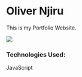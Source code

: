 # Oliver Njiru
This is my Portfolio Website. 

<img src="assets/portfolio-landing-page-screenshot/Screenshot(1).jpg">
<h3>Technologies Used: </h3>
<p>JavaScript</p>


